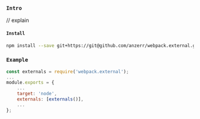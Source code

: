 
### `Intro`
// explain

#### `Install`
``` bash
npm install --save git+https://git@github.com/anzerr/webpack.external.git
```

### `Example`
``` javascript
const externals = require('webpack.external');
...
module.exports = {
    ...
    target: 'node',
    externals: [externals()],
    ...
};
```